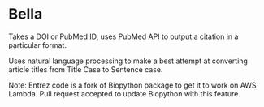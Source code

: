 # Bella

Takes a DOI or PubMed ID, uses PubMed API to output a citation in a particular format.

Uses natural language processing to make a best attempt at converting article titles from Title Case to Sentence case.

Note: Entrez code is a fork of Biopython package to get it to work on AWS Lambda. Pull request accepted to update Biopython with this feature.